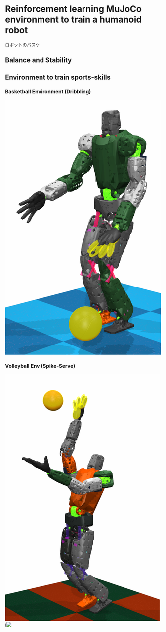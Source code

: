 # Reinforcement learning MuJoCo environment to train a humanoid robot

ロボットのバスケ

## Balance and Stability
## Environment to train sports-skills
### Basketball Environment (Dribbling)
<img src="https://github.com/etorobot/Humanoid-Basketball-Robot/blob/main/pictures/pose_dribble_4.png" width="600"/>

### Volleyball Env (Spike-Serve)
<img src="https://github.com/etorobot/Humanoid-Basketball-Robot/blob/main/pictures/SPK%20Pose%201.png" width="500"/> !<img src="https://github.com/etorobot/MuJoKaleido-Basketball-Robot/blob/main/pictures/DIG%20pose%202_.png" width="400"/>
